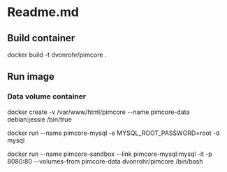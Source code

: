 # Readme.md

## Build container
docker build -t dvonrohr/pimcore .

## Run image


### Data volume container
docker create -v /var/www/html/pimcore --name pimcore-data debian:jessie /bin/true

docker run --name pimcore-mysql -e MYSQL_ROOT_PASSWORD=root -d mysql

docker run --name pimcore-sandbox --link pimcore-mysql:mysql -it -p 8080:80 --volumes-from pimcore-data dvonrohr/pimcore /bin/bash
